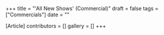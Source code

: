 +++
title = "'All New Shows' (Commercial)"
draft = false
tags = ["Commercials"]
date = ""

[Article]
contributors = []
gallery = []
+++